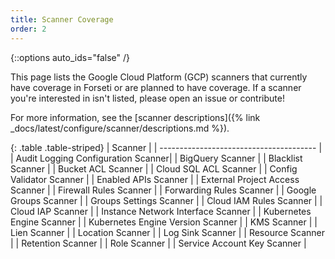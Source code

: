 ```yaml
---
title: Scanner Coverage
order: 2
---
```

{::options auto_ids="false" /}

This page lists the Google Cloud Platform (GCP) scanners that currently have
coverage in Forseti or are planned to have coverage. If a scanner you're
interested in isn't listed, please open an issue or contribute!

For more information, see the [scanner descriptions]({% link _docs/latest/configure/scanner/descriptions.md %}).

{: .table .table-striped}
| Scanner                                |
| --------------------------------------- |
| Audit Logging Configuration Scanner| 
| BigQuery Scanner | 
| Blacklist Scanner | 
| Bucket ACL Scanner | 
| Cloud SQL ACL Scanner | 
| Config Validator Scanner | 
| Enabled APIs Scanner | 
| External Project Access Scanner | 
| Firewall Rules Scanner | 
| Forwarding Rules Scanner | 
| Google Groups Scanner | 
| Groups Settings Scanner | 
| Cloud IAM Rules Scanner | 
| Cloud IAP Scanner | 
| Instance Network Interface Scanner | 
| Kubernetes Engine Scanner | 
| Kubernetes Engine Version Scanner | 
| KMS Scanner | 
| Lien Scanner | 
| Location Scanner | 
| Log Sink Scanner | 
| Resource Scanner | 
| Retention Scanner | 
| Role Scanner | 
| Service Account Key Scanner |

